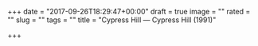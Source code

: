 +++
date = "2017-09-26T18:29:47+00:00"
draft = true
image = ""
rated = ""
slug = ""
tags = ""
title = "Cypress Hill — Cypress Hill (1991)"

+++
